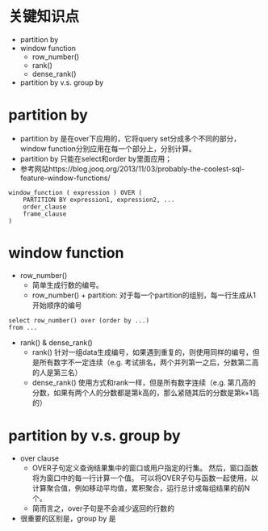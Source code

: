 # 关键知识点
- partition by
- window function
  - row_number()
  - rank()
  - dense_rank()
 - partition by v.s. group by

# partition by

  - partition by 是在over下应用的，它将query set分成多个不同的部分，window function分别应用在每一个部分上，分别计算。
  - partition by 只能在select和order by里面应用；
  - 参考网站https://blog.jooq.org/2013/11/03/probably-the-coolest-sql-feature-window-functions/
```MySQL
window_function ( expression ) OVER (
    PARTITION BY expression1, expression2, ...
    order_clause
    frame_clause
)
```

# window function

- row_number()
  - 简单生成行数的编号。
  - row_number() + partition: 对于每一个partition的组别，每一行生成从1开始顺序的编号
```MySQL
select row_number() over (order by ...)
from ...
```

- rank() & dense_rank()
  - rank() 针对一组data生成编号，如果遇到重复的，则使用同样的编号，但是所有数字不一定连续（e.g. 考试排名，两个并列第一之后，分数第二高的人是第三名）
  - dense_rank() 使用方式和rank一样，但是所有数字连续（e.g. 第几高的分数，如果有两个人的分数都是第k高的，那么紧随其后的分数是第k+1高的）
 
# partition by v.s. group by
- over clause
  - OVER子句定义查询结果集中的窗口或用户指定的行集。 然后，窗口函数将为窗口中的每一行计算一个值。 可以将OVER子句与函数一起使用，以计算聚合值，例如移动平均值，累积聚合，运行总计或每组结果的前N个。
  - 简而言之，over子句是不会减少返回的行数的
- 很重要的区别是，group by 是
